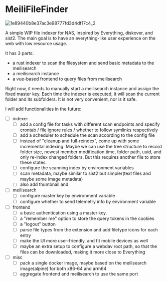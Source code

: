 # MeiliFileFinder

![1e89440b8e37ac3e98777fd3d4df17c4_2](https://github.com/user-attachments/assets/4c3460ff-6b11-441b-b7e9-3f1bbe99e8a9)

A simple WIP file indexer for NAS, inspired by Everything, diskover, and sist2. The main goal is to have an everything-like user experience on the web with low resource usage.

It has 3 parts:
* a rust indexer to scan the filesystem and send basic metadata to the meilisearch
* a meilisearch instance
* a vue-based frontend to query files from meilisearch

Right now, it needs to manually start a meilisearch instance and assign the fixed master key. Each time the indexer is executed, it will scan the current folder and its subfolders. It is not very convenient, nor is it safe.

I will add functionalities in the future:
- [ ] indexer
  - [ ] add a config file for tasks with different scan endpoints and specify crontab / file ignore rules / whether to follow symlinks respectively
  - [ ] add a scheduler to schedule the scan according to the config file
  - [ ] instead of "cleanup and full-reindex", come up with some incremental indexing. Maybe we can use the tree structure to record folder size, newest member modification time, folder path, uuid, and only re-index changed folders. But this requires another file to store these states.
  - [ ] configure the scanning index by environment variables
  - [ ] scan metadata, maybe similar to sist2 but simpler(text files and maybe some image metadata)
  - [ ] also add thumbnail and 
- [ ] meilisearch
  - [ ] configure master key by environment variable
  - [ ] configure whether to send telemetry info by environment variable
- [ ] frontend
  - [ ] a basic authentication using a master key.
  - [ ] a "remember me" option to store the query tokens in the cookies
  - [ ] a "logout" button
  - [ ] parse file types from the extension and add filetype icons for each entry
  - [ ] make the UI more user-friendly, and fit mobile devices as well
  - [ ] maybe an extra setup to configure a webdav root path, so that the files can be downloaded, making it more close to Everything
- [ ] misc
  - [ ] pack a single docker image, maybe based on the meilisearch image(alpine) for both x86-64 and arm64
  - [ ] aggregate frontend and meilisearch to use the same port
